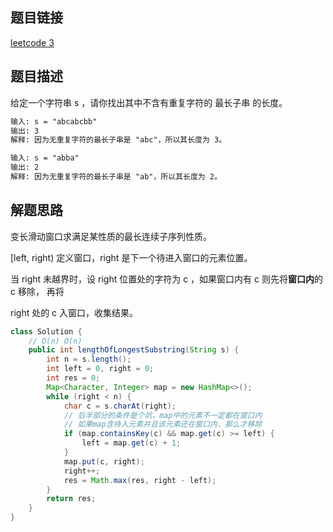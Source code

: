 ## 题目链接

[leetcode 3](https://leetcode.cn/problems/longest-substring-without-repeating-characters/)

## 题目描述

给定一个字符串 s ，请你找出其中不含有重复字符的 最长子串 的长度。

```html
输入: s = "abcabcbb"
输出: 3 
解释: 因为无重复字符的最长子串是 "abc"，所以其长度为 3。

输入: s = "abba"
输出: 2
解释: 因为无重复字符的最长子串是 "ab"，所以其长度为 2。
```

## 解题思路

变长滑动窗口求满足某性质的最长连续子序列性质。  

[left, right) 定义窗口，right 是下一个待进入窗口的元素位置。  

当 right 未越界时，设 right 位置处的字符为 c ，如果窗口内有 c 则先将**窗口内**的 c 移除， 再将  

right 处的 c 入窗口，收集结果。  

```JAVA
class Solution {
    // O(n) O(n)
    public int lengthOfLongestSubstring(String s) {
        int n = s.length();
        int left = 0, right = 0;
        int res = 0;
        Map<Character, Integer> map = new HashMap<>();
        while (right < n) {
            char c = s.charAt(right);
            // 后半部分的条件是个坑，map中的元素不一定都在窗口内
            // 如果map含待入元素并且该元素还在窗口内，那么才移除
            if (map.containsKey(c) && map.get(c) >= left) {
                left = map.get(c) + 1;
            }
            map.put(c, right);
            right++;
            res = Math.max(res, right - left);
        }
        return res;
    }
}
```

